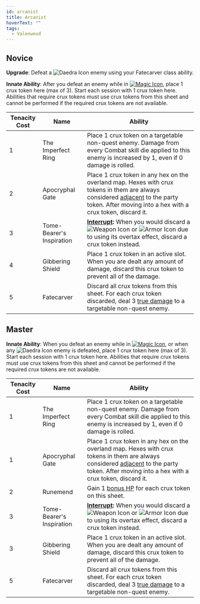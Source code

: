 ```yaml
---
id: arcanist
title: Arcanist
hoverText: ""
tags:
  - Valenwood
---
```


## Novice

**Upgrade**: Defeat a <img src="/icons/daedra.svg" alt="Daedra Icon" class="icon-svg" /> enemy using your Fatecarver class ability.

**Innate Ability**: After you defeat an enemy while in [<img src="/icons/magic.svg" alt="Magic Icon" class="icon-svg" />](/docs/all/battle-forms/magic), place 1 crux token here (max of 3). Start each session with 1 crux token here. Abilities that require crux tokens must use crux tokens from this sheet and cannot be performed if the required crux tokens are not available.   

| Tenacity Cost | Name | Ability |
|-----------|-------|-------|
| 1 | The Imperfect Ring | Place 1 crux token on a targetable non-quest enemy. Damage from every Combat skill die applied to this enemy is increased by 1, even if 0 damage is rolled. |
| 2 | Apocryphal Gate | Place 1 crux token in any hex on the overland map. Hexes with crux tokens in them are always considered [adjacent](/docs/all/other/adjacent) to the party token. After moving into a hex with a crux token, discard it. |
| 3 | Tome-Bearer's Inspiration | **[Interrupt](/docs/all/other/interrupt):** When you would discard a <img src="/icons/weapon.svg" alt="Weapon Icon" class="icon-svg" /> or <img src="/icons/armor.svg" alt="Armor Icon" class="icon-svg" /> due to using its overtax effect, discard a crux token instead. |
| 4 | Gibbering Shield | Place 1 crux token in an active slot. When you are dealt any amount of damage, discard this crux token to prevent all of the damage. |
| 5 | Fatecarver | Discard all crux tokens from this sheet. For each crux token discarded, deal 3 [true damage](/docs/all/other/true-damage) to a targetable non-quest enemy. |

## Master

**Innate Ability**: When you defeat an enemy while in [<img src="/icons/magic.svg" alt="Magic Icon" class="icon-svg" />](/docs/all/battle-forms/magic), or when any <img src="/icons/daedra.svg" alt="Daedra Icon" class="icon-svg" /> enemy is defeated, place 1 crux token here (max of 3). Start each session with 1 crux token here. Abilities that require crux tokens must use crux tokens from this sheet and cannot be performed if the required crux tokens are not available.   

 
 | Tenacity Cost | Name | Ability |
|-----------|-------|-------|
| 1 | The Imperfect Ring | Place 1 crux token on a targetable non-quest enemy. Damage from every Combat skill die applied to this enemy is increased by 1, even if 0 damage is rolled. |
| 1 | Apocryphal Gate | Place 1 crux token in any hex on the overland map. Hexes with crux tokens in them are always considered [adjacent](/docs/all/other/adjacent) to the party token. After moving into a hex with a crux token, discard it. |
| 2 | Runemend | Gain 1 [bonus HP](/docs/all/other/bonus-hp) for each crux token on this sheet.  |
| 3 | Tome-Bearer's Inspiration | **[Interrupt](/docs/all/other/interrupt):** When you would discard a <img src="/icons/weapon.svg" alt="Weapon Icon" class="icon-svg" /> or <img src="/icons/armor.svg" alt="Armor Icon" class="icon-svg" /> due to using its overtax effect, discard a crux token instead. |
| 3 | Gibbering Shield | Place 1 crux token in an active slot. When you are dealt any amount of damage, discard this crux token to prevent all of the damage. |
| 5 | Fatecarver | Discard all crux tokens from this sheet. For each crux token discarded, deal 3 [true damage](/docs/all/other/true-damage) to a targetable non-quest enemy. |
